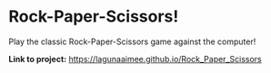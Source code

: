 # Rock-Paper-Scissors!
Play the classic Rock-Paper-Scissors game against the computer!

**Link to project:**  https://lagunaaimee.github.io/Rock_Paper_Scissors    




